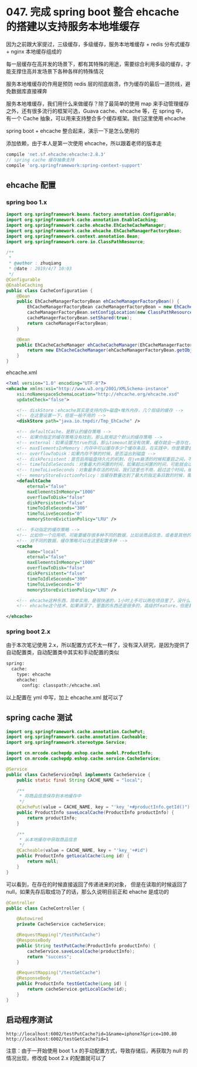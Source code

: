 # 047. 完成 spring boot 整合 ehcache 的搭建以支持服务本地堆缓存

因为之前跟大家提过，三级缓存，多级缓存，服务本地堆缓存 + redis 分布式缓存 + nginx 本地缓存组成的

每一层缓存在高并发的场景下，都有其特殊的用途，需要综合利用多级的缓存，才能支撑住高并发场景下各种各样的特殊情况

服务本地堆缓存的作用是预防 redis 层的彻底崩溃，作为缓存的最后一道防线，避免数据库直接裸奔

服务本地堆缓存，我们用什么来做缓存？除了最简单的使用 map 来手动管理缓存之外，还有很多流行的框架可选，Guava cache、ehcache 等，在 spring 中，有一个 Cache 抽象，可以用来支持整合多个缓存框架。我们这里使用 ehcache

spring boot + ehcache 整合起来，演示一下是怎么使用的

添加依赖，由于本人是第一次使用 ehcache，所以跟着老师的版本走

```groovy
compile 'net.sf.ehcache:ehcache:2.8.3'
// spring cache 缓存抽象支持
compile 'org.springframework:spring-context-support'
```

## ehcache 配置
### spring boo 1.x
```java
import org.springframework.beans.factory.annotation.Configurable;
import org.springframework.cache.annotation.EnableCaching;
import org.springframework.cache.ehcache.EhCacheCacheManager;
import org.springframework.cache.ehcache.EhCacheManagerFactoryBean;
import org.springframework.context.annotation.Bean;
import org.springframework.core.io.ClassPathResource;

/**
 *
 * @author : zhuqiang
 * @date : 2019/4/7 10:03
 */
@Configurable
@EnableCaching
public class CacheConfiguration {
    @Bean
    public EhCacheManagerFactoryBean ehCacheManagerFactoryBean() {
        EhCacheManagerFactoryBean cacheManagerFactoryBean = new EhCacheManagerFactoryBean();
        cacheManagerFactoryBean.setConfigLocation(new ClassPathResource("ehcache.xml"));
        cacheManagerFactoryBean.setShared(true);
        return cacheManagerFactoryBean;
    }

    @Bean
    public EhCacheCacheManager ehCacheCacheManager(EhCacheManagerFactoryBean ehCacheManagerFactoryBean) {
        return new EhCacheCacheManager(ehCacheManagerFactoryBean.getObject());
    }
}
```

ehcache.xml

```xml
<?xml version="1.0" encoding="UTF-8"?>
<ehcache xmlns:xsi="http://www.w3.org/2001/XMLSchema-instance"
    xsi:noNamespaceSchemaLocation="http://ehcache.org/ehcache.xsd"
    updateCheck="false">

  	<!-- diskStore：ehcache其实是支持内存+磁盘+堆外内存，几个层级的缓存 -->
  	<!-- 在这里设置一下，但是一般不用的 -->
    <diskStore path="java.io.tmpdir/Tmp_EhCache" />

    <!-- defaultCache，是默认的缓存策略 -->
    <!-- 如果你指定的缓存策略没有找到，那么就用这个默认的缓存策略 -->
    <!-- external：如果设置为true的话，那么timeout就没有效果，缓存就会一直存在，一般默认就是false -->
    <!-- maxElementsInMemory：内存中可以缓存多少个缓存条目，在实践中，你是需要自己去计算的，比如你计算你要缓存的对象是什么？有多大？最多可以缓存多少MB，或者多少个G的数据？除以每个对象的大小，计算出最多可以放多少个对象 -->
    <!-- overflowToDisk：如果内存不够的时候，是否溢出到磁盘 -->
    <!-- diskPersistent：是否启用磁盘持久化的机制，在jvm崩溃的时候和重启之间，不用 -->
    <!-- timeToIdleSeconds：对象最大的闲置的时间，如果超出闲置的时间，可能就会过期，我们这里就不用了，缓存最多闲置5分钟就被干掉了 -->
    <!-- timeToLiveSeconds：对象最多存活的时间，我们这里也不用，超过这个时间，缓存就过期，就没了 -->
    <!-- memoryStoreEvictionPolicy：当缓存数量达到了最大的指定条目数的时候，需要采用一定的算法，从缓存中清除一批数据，LRU，最近最少使用算法，最近一段时间内，最少使用的那些数据，就被干掉了 -->
    <defaultCache
        eternal="false"
        maxElementsInMemory="1000"
        overflowToDisk="false"
        diskPersistent="false"
        timeToIdleSeconds="300"
        timeToLiveSeconds="0"
        memoryStoreEvictionPolicy="LRU" />

 	<!-- 手动指定的缓存策略 -->
 	<!-- 比如你一个应用吧，可能要缓存很多种不同的数据，比如说商品信息，或者是其他的一些数据 -->
 	<!-- 对不同的数据，缓存策略可以在这里配置多种 -->
    <cache
        name="local"  
        eternal="false"
        maxElementsInMemory="1000"
        overflowToDisk="false"
        diskPersistent="false"
        timeToIdleSeconds="300"
        timeToLiveSeconds="0"
        memoryStoreEvictionPolicy="LRU" />

	<!-- ehcache这种东西，简单实用，是很快速的，1小时上手可以用在项目里了，没什么难度的 -->   
    <!-- ehcache这个技术，如果讲深了，里面的东西还是很多的，高级的feature，但是我们这里就不涉及了 -->  

</ehcache>
```
### spring boot 2.x
由于本次笔记使用 2.x，所以配置方式不太一样了，没有深入研究，是因为提供了自动配置类，自动配置类中其实和手动配置的类似

```xml
spring:
  cache:
    type: ehcache
    ehcache:
      config: classpath:/ehcache.xml
```
以上配置在 yml 中写，加上 ehcache.xml 就可以了

## spring cache 测试

```java
import org.springframework.cache.annotation.CachePut;
import org.springframework.cache.annotation.Cacheable;
import org.springframework.stereotype.Service;

import cn.mrcode.cachepdp.eshop.cache.model.ProductInfo;
import cn.mrcode.cachepdp.eshop.cache.service.CacheService;

@Service
public class CacheServiceImpl implements CacheService {
    public static final String CACHE_NAME = "local";

    /**
     * 将商品信息保存到本地缓存中
     */
    @CachePut(value = CACHE_NAME, key = "'key_'+#productInfo.getId()")
    public ProductInfo saveLocalCache(ProductInfo productInfo) {
        return productInfo;
    }

    /**
     * 从本地缓存中获取商品信息
     */
    @Cacheable(value = CACHE_NAME, key = "'key_'+#id")
    public ProductInfo getLocalCache(Long id) {
        return null;
    }
}
```

可以看到，在存在的时候直接返回了传递进来的对象，
但是在读取的时候返回了 null，如果先存后取成功了的话，那么久说明目前正和 ehache 是成功的

```java
@Controller
public class CacheController {

    @Autowired
    private CacheService cacheService;

    @RequestMapping("/testPutCache")
    @ResponseBody
    public String testPutCache(ProductInfo productInfo) {
        cacheService.saveLocalCache(productInfo);
        return "success";
    }

    @RequestMapping("/testGetCache")
    @ResponseBody
    public ProductInfo testGetCache(Long id) {
        return cacheService.getLocalCache(id);
    }
}
```

## 启动程序测试

```
http://localhost:6002/testPutCache?id=1&name=iphone7&price=100.80
http://localhost:6002/testGetCache?id=1
```

注意：由于一开始使用 boot 1.x 的手动配置方式，导致存储后，再获取为 null 的情况出现，修改成 boot 2.x 的配置就可以了


<iframe  height="500px" width="100%" frameborder=0 allowfullscreen="true" :src="$withBase('/ads.html')"></iframe>